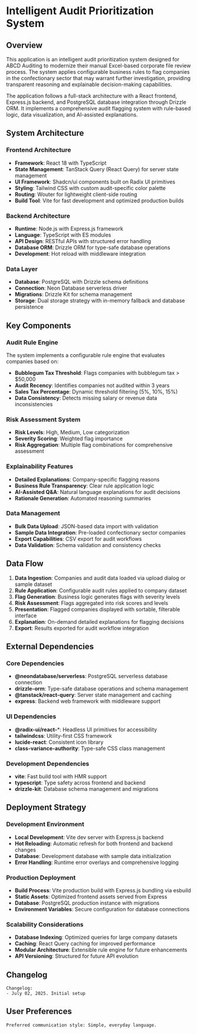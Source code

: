 # Intelligent Audit Prioritization System

## Overview

This application is an intelligent audit prioritization system designed for ABCD Auditing to modernize their manual Excel-based corporate file review process. The system applies configurable business rules to flag companies in the confectionary sector that may warrant further investigation, providing transparent reasoning and explainable decision-making capabilities.

The application follows a full-stack architecture with a React frontend, Express.js backend, and PostgreSQL database integration through Drizzle ORM. It implements a comprehensive audit flagging system with rule-based logic, data visualization, and AI-assisted explanations.

## System Architecture

### Frontend Architecture
- **Framework**: React 18 with TypeScript
- **State Management**: TanStack Query (React Query) for server state management
- **UI Framework**: Shadcn/ui components built on Radix UI primitives
- **Styling**: Tailwind CSS with custom audit-specific color palette
- **Routing**: Wouter for lightweight client-side routing
- **Build Tool**: Vite for fast development and optimized production builds

### Backend Architecture
- **Runtime**: Node.js with Express.js framework
- **Language**: TypeScript with ES modules
- **API Design**: RESTful APIs with structured error handling
- **Database ORM**: Drizzle ORM for type-safe database operations
- **Development**: Hot reload with middleware integration

### Data Layer
- **Database**: PostgreSQL with Drizzle schema definitions
- **Connection**: Neon Database serverless driver
- **Migrations**: Drizzle Kit for schema management
- **Storage**: Dual storage strategy with in-memory fallback and database persistence

## Key Components

### Audit Rule Engine
The system implements a configurable rule engine that evaluates companies based on:
- **Bubblegum Tax Threshold**: Flags companies with bubblegum tax > $50,000
- **Audit Recency**: Identifies companies not audited within 3 years
- **Sales Tax Percentage**: Dynamic threshold filtering (5%, 10%, 15%)
- **Data Consistency**: Detects missing salary or revenue data inconsistencies

### Risk Assessment System
- **Risk Levels**: High, Medium, Low categorization
- **Severity Scoring**: Weighted flag importance
- **Risk Aggregation**: Multiple flag combinations for comprehensive assessment

### Explainability Features
- **Detailed Explanations**: Company-specific flagging reasons
- **Business Rule Transparency**: Clear rule application logic
- **AI-Assisted Q&A**: Natural language explanations for audit decisions
- **Rationale Generation**: Automated reasoning summaries

### Data Management
- **Bulk Data Upload**: JSON-based data import with validation
- **Sample Data Integration**: Pre-loaded confectionary sector companies
- **Export Capabilities**: CSV export for audit workflows
- **Data Validation**: Schema validation and consistency checks

## Data Flow

1. **Data Ingestion**: Companies and audit data loaded via upload dialog or sample dataset
2. **Rule Application**: Configurable audit rules applied to company dataset
3. **Flag Generation**: Business logic generates flags with severity levels
4. **Risk Assessment**: Flags aggregated into risk scores and levels
5. **Presentation**: Flagged companies displayed with sortable, filterable interface
6. **Explanation**: On-demand detailed explanations for flagging decisions
7. **Export**: Results exported for audit workflow integration

## External Dependencies

### Core Dependencies
- **@neondatabase/serverless**: PostgreSQL serverless database connection
- **drizzle-orm**: Type-safe database operations and schema management
- **@tanstack/react-query**: Server state management and caching
- **express**: Backend web framework with middleware support

### UI Dependencies
- **@radix-ui/react-***: Headless UI primitives for accessibility
- **tailwindcss**: Utility-first CSS framework
- **lucide-react**: Consistent icon library
- **class-variance-authority**: Type-safe CSS class management

### Development Dependencies
- **vite**: Fast build tool with HMR support
- **typescript**: Type safety across frontend and backend
- **drizzle-kit**: Database schema management and migrations

## Deployment Strategy

### Development Environment
- **Local Development**: Vite dev server with Express.js backend
- **Hot Reloading**: Automatic refresh for both frontend and backend changes
- **Database**: Development database with sample data initialization
- **Error Handling**: Runtime error overlays and comprehensive logging

### Production Deployment
- **Build Process**: Vite production build with Express.js bundling via esbuild
- **Static Assets**: Optimized frontend assets served from Express
- **Database**: PostgreSQL production instance with migrations
- **Environment Variables**: Secure configuration for database connections

### Scalability Considerations
- **Database Indexing**: Optimized queries for large company datasets
- **Caching**: React Query caching for improved performance
- **Modular Architecture**: Extensible rule engine for future enhancements
- **API Versioning**: Structured for future API evolution

## Changelog

```
Changelog:
- July 02, 2025. Initial setup
```

## User Preferences

```
Preferred communication style: Simple, everyday language.
```